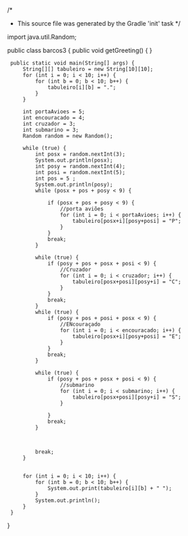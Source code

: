 /*
 * This source file was generated by the Gradle 'init' task
 */

 import java.util.Random;

 public class barcos3 {
     public void getGreeting() {
     }
 
     public static void main(String[] args) {
         String[][] tabuleiro = new String[10][10];
         for (int i = 0; i < 10; i++) {
             for (int b = 0; b < 10; b++) {
                 tabuleiro[i][b] = ".";
             }  
         }
         
         int portaAvioes = 5;
         int encouracado = 4;
         int cruzador = 3;
         int submarino = 3;
         Random random = new Random();
 
         while (true) {
             int posx = random.nextInt(3);
             System.out.println(posx);
             int posy = random.nextInt(4);
             int posi = random.nextInt(5);
             int pos = 5 ;
             System.out.println(posy);
             while (posx + pos + posy < 9) {

                 if (posx + pos + posy < 9) {
                     //porta aviões
                     for (int i = 0; i < portaAvioes; i++) {
                         tabuleiro[posx+i][posy+posi] = "P";          
                     }
                 }
                 break; 
             }
 
             while (true) {
                 if (posy + pos + posx + posi < 9) {
                     //Cruzador
                     for (int i = 0; i < cruzador; i++) {
                         tabuleiro[posx+posi][posy+i] = "C";          
                     }
                 }
                 break; 
             }
             while (true) {
                 if (posy + pos + posi + posx < 9) {
                     //ENcouraçado
                     for (int i = 0; i < encouracado; i++) {
                         tabuleiro[posx+i][posy+posi] = "E";          
                     }
                 }
                 break; 
             }

             while (true) {
                 if (posy + pos + posx + posi < 9) {
                     //submarino
                     for (int i = 0; i < submarino; i++) {
                         tabuleiro[posx+posi][posy+i] = "S";          
                     }
                     
                 }
                 break; 
             }
 
             
             
             break;
         }
 
     
         for (int i = 0; i < 10; i++) {
             for (int b = 0; b < 10; b++) {
                 System.out.print(tabuleiro[i][b] + " ");
             }  
             System.out.println();
         }
     }
 }
